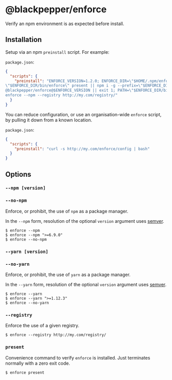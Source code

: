 # @blackpepper/enforce

Verify an npm environment is as expected before install.

## Installation

Setup via an npm `preinstall` script. For example:

`package.json`:

```json
{
  "scripts": {
    "preinstall": "ENFORCE_VERSION=1.2.0; ENFORCE_DIR=\"$HOME/.npm/enforce/$ENFORCE_VERSION\"; 
\"$ENFORCE_DIR/bin/enforce\" present || npm i -g --prefix=\"$ENFORCE_DIR\"
@blackpepper/enforce@$ENFORCE_VERSION || exit 1; PATH=\"$ENFORCE_DIR/bin:$PATH\"; 
enforce --npm --registry http://my.com/registry/"
  }
}
```

You can reduce configuration, or use an organisation-wide `enforce` script, by pulling it down from a known location.

`package.json`:
 
```json
{
  "scripts": {
    "preinstall": "curl -s http://my.com/enforce/config | bash"
  }
}
```

## Options

### `--npm [version]`
### `--no-npm`

Enforce, or prohibit, the use of `npm` as a package manager.

In the `--npm` form, resolution of the optional `version` argument uses [semver](https://www.npmjs.com/package/semver). 

```
$ enforce --npm
$ enforce --npm ">=6.9.0"
$ enforce --no-npm
```

### `--yarn [version]`
### `--no-yarn`

Enforce, or prohibit, the use of `yarn` as a package manager.

In the `--yarn` form, resolution of the optional `version` argument uses [semver](https://www.npmjs.com/package/semver).

```
$ enforce --yarn
$ enforce --yarn ">=1.12.3"
$ enforce --no-yarn
```

### `--registry`

Enforce the use of a given registry.

```
$ enforce --registry http://my.com/registry/
```

### `present`

Convenience command to verify `enforce` is installed. Just terminates normally with
a zero exit code.

```
$ enforce present
```

